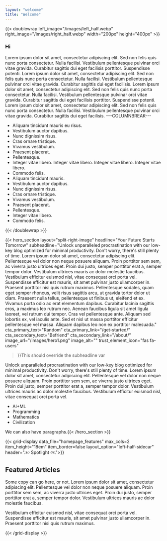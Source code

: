```yaml
---
layout: "welcome"
title: "Welcome"
---
```


{{< doublewrap left_image="/images/left_half.webp" right_image="/images/right_half.webp" width="200px" height="400px" >}}
### Hi
Lorem ipsum dolor sit amet, consectetur adipiscing elit. Sed non felis quis nunc porta consectetur. Nulla facilisi. Vestibulum pellentesque pulvinar orci vitae gravida. Curabitur sagittis dui eget facilisis porttitor. Suspendisse potenti. Lorem ipsum dolor sit amet, consectetur adipiscing elit. Sed non felis quis nunc porta consectetur. Nulla facilisi. Vestibulum pellentesque pulvinar orci vitae gravida. Curabitur sagittis dui eget facilisis. Lorem ipsum dolor sit amet, consectetur adipiscing elit. Sed non felis quis nunc porta consectetur. Nulla facilisi. Vestibulum pellentesque pulvinar orci vitae gravida. Curabitur sagittis dui eget facilisis porttitor. Suspendisse potenti. Lorem ipsum dolor sit amet, consectetur adipiscing elit. Sed non felis quis nunc porta consectetur. Nulla facilisi. Vestibulum pellentesque pulvinar orci vitae gravida. Curabitur sagittis dui eget facilisis.
---COLUMNBREAK---
* Aliquam tincidunt mauris eu risus.
* Vestibulum auctor dapibus.
* Nunc dignissim risus.
* Cras ornare tristique.
* Vivamus vestibulum.
* Praesent placerat.
* Pellentesque.
* Integer vitae libero. Integer vitae libero. Integer vitae libero. Integer vitae libero.
* Commodo felis.
* Aliquam tincidunt mauris.
* Vestibulum auctor dapibus.
* Nunc dignissim risus.
* Cras ornare tristique.
* Vivamus vestibulum.
* Praesent placerat.
* Pellentesque.
* Integer vitae libero.
* Commodo felis.

{{< /doublewrap >}}

{{< hero_section
    layout="split-right-image"
    headline="Your Future Starts Tomorrow"
    subheadline="Unlock unparalleled procrastination with our low-key blog optimized for minimal productivity. Don't worry, there's still plenty of time. Lorem ipsum dolor sit amet, consectetur adipiscing elit. Pellentesque vel dolor non neque posuere aliquam. Proin porttitor sem sem, ac viverra justo ultrices eget. Proin dui justo, semper porttitor erat a, semper tempor dolor. Vestibulum ultrices mauris ac dolor molestie faucibus. Vestibulum efficitur euismod nisl, vitae consequat orci porta vel. Suspendisse efficitur est mauris, sit amet pulvinar justo ullamcorper in. Praesent porttitor nisi quis rutrum maximus. Pellentesque sodales, quam eget semper rhoncus, velit risus sagittis arcu, ut gravida tortor dolor ut diam. Praesent nulla tellus, pellentesque ut finibus ut, eleifend et ex. Vivamus porta odio ac erat elementum dapibus. Curabitur lacinia sagittis eros, a maximus leo rutrum nec. Aenean faucibus ligula sit amet ligula laoreet, vel rutrum dui tempor. Cras vel pellentesque ante. Aliquam sed lobortis ex, vel iaculis ante. Sed et nisl ut massa porttitor efficitur pellentesque vel massa. Aliquam dapibus leo non ex porttitor malesuada."
    cta_primary_text="Random"
    cta_primary_link="/get-started/"
    cta_secondary_text="Befriend"
    cta_secondary_link="/about/"
    image_url="/images/hero1.png"
    image_alt=""
    trust_element_icon="fas fa-users"
>}}This should override the subheadline var

Unlock unparalleled procrastination with our low-key blog optimized for minimal productivity. Don't worry, there's still plenty of time. Lorem ipsum dolor sit amet, consectetur adipiscing elit. Pellentesque vel dolor non neque posuere aliquam. Proin porttitor sem sem, ac viverra justo ultrices eget. Proin dui justo, semper porttitor erat a, semper tempor dolor. Vestibulum ultrices mauris ac dolor molestie faucibus. Vestibulum efficitur euismod nisl, vitae consequat orci porta vel.
* AI+ML
* Programming
* Mathematics
* Civilization

We can also have paragraphs.{{< /hero_section >}}


{{< grid-display data_file="homepage_features" max_cols=2 item_height="18em" item_border=false layout_option="left-half-sidecar" header=".🙠	 Spotlight 🙣.">}}
## Featured Articles

Some copy can go here, or not. Lorem ipsum dolor sit amet, consectetur adipiscing elit. Pellentesque vel dolor non neque posuere aliquam. Proin porttitor sem sem, ac viverra justo ultrices eget. Proin dui justo, semper porttitor erat a, semper tempor dolor. Vestibulum ultrices mauris ac dolor molestie faucibus.

Vestibulum efficitur euismod nisl, vitae consequat orci porta vel. Suspendisse efficitur est mauris, sit amet pulvinar justo ullamcorper in. Praesent porttitor nisi quis rutrum maximus.

{{< /grid-display >}}


